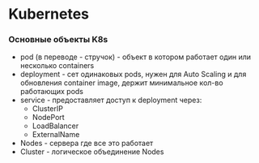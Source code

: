 # Kubernetes

### Основные объекты K8s
- pod (в переводе - стручок) - объект в котором работает один или несколько containers
- deployment - сет одинаковых pods, нужен для Auto Scaling и для обновления container image, держит минимальное кол-во работающих pods
- service - предоставляет доступ к deployment через:
  + ClusterIP
  + NodePort
  + LoadBalancer
  + ExternalName
- Nodes - сервера где все это работает
- Cluster - логическое объединение Nodes
